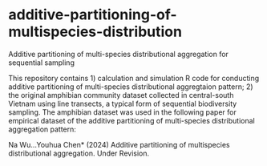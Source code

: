 # additive-partitioning-of-multispecies-distribution
Additive partitioning of multi-species distributional aggregation for sequential sampling

This repository contains 1) calculation and simulation R code for conducting additive partitioning of multi-species distributional aggregtaion pattern; 2) the original amphibian community dataset collected in central-south Vietnam using line transects, a typical form of sequential biodiversity sampling. The amphibian dataset was used in the following paper for empirical dataset of the additive partitioning of multi-species distributional aggregation pattern:

Na Wu...Youhua Chen* (2024) Additive partitioning of multispecies distributional aggregation. Under Revision.
